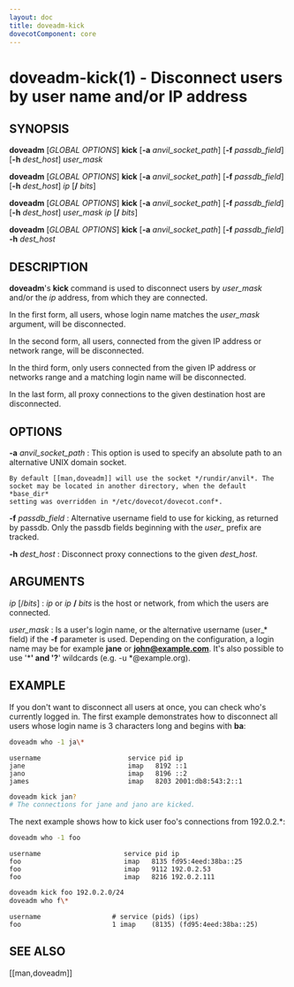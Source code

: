 ```yaml
---
layout: doc
title: doveadm-kick
dovecotComponent: core
---
```


# doveadm-kick(1) - Disconnect users by user name and/or IP address

## SYNOPSIS

**doveadm** [*GLOBAL OPTIONS*] **kick** [**-a** *anvil_socket_path*] [**-f** *passdb_field*] [**-h** *dest_host*] *user_mask*

**doveadm** [*GLOBAL OPTIONS*] **kick** [**-a** *anvil_socket_path*] [**-f** *passdb_field*] [**-h** *dest_host*] *ip* [**/** *bits*]

**doveadm** [*GLOBAL OPTIONS*] **kick** [**-a** *anvil_socket_path*] [**-f** *passdb_field*] [**-h** *dest_host*] *user_mask* *ip* [**/** *bits*]

**doveadm** [*GLOBAL OPTIONS*] **kick** [**-a** *anvil_socket_path*] [**-f** *passdb_field*] **-h** *dest_host*

## DESCRIPTION

**doveadm**'s **kick** command is used to disconnect users by
*user_mask* and/or the *ip* address, from which they are connected.

In the first form, all users, whose login name matches the *user_mask*
argument, will be disconnected.

In the second form, all users, connected from the given IP address or
network range, will be disconnected.

In the third form, only users connected from the given IP address or
networks range and a matching login name will be disconnected.

In the last form, all proxy connections to the given destination host
are disconnected.

<!-- @include: global-options.inc -->

## OPTIONS

**-a** *anvil_socket_path*
:   This option is used to specify an absolute path to an alternative
    UNIX domain socket.

    By default [[man,doveadm]] will use the socket */rundir/anvil*. The
    socket may be located in another directory, when the default *base_dir*
    setting was overridden in */etc/dovecot/dovecot.conf*.

**-f** *passdb_field*
:   Alternative username field to use for kicking, as returned by passdb.
    Only the passdb fields beginning with the *user\_* prefix are
    tracked.

**-h** *dest_host*
:   Disconnect proxy connections to the given *dest_host*.

## ARGUMENTS

*ip* [/*bits*]
:   *ip* or *ip* **/** *bits* is the host or network, from which the
    users are connected.

*user_mask*
:   Is a user's login name, or the alternative username (user\_\* field) if
    the **-f** parameter is used. Depending on the configuration, a login
    name may be for example **jane** or **john@example.com**. It's also
    possible to use '*****' and '**?**' wildcards (e.g. -u \*@example.org).

## EXAMPLE

If you don't want to disconnect all users at once, you can check who's
currently logged in. The first example demonstrates how to disconnect
all users whose login name is 3 characters long and begins with **ba**:

```sh
doveadm who -1 ja\*
```
```
username                      service pid ip
jane                          imap   8192 ::1
jano                          imap   8196 ::2
james                         imap   8203 2001:db8:543:2::1
```
```sh
doveadm kick jan?
# The connections for jane and jano are kicked.
```

The next example shows how to kick user foo's connections from
192.0.2.\*:

```sh
doveadm who -1 foo
```
```
username                     service pid ip
foo                          imap   8135 fd95:4eed:38ba::25
foo                          imap   9112 192.0.2.53
foo                          imap   8216 192.0.2.111
```
```sh
doveadm kick foo 192.0.2.0/24
doveadm who f\*
```
```
username                  # service (pids) (ips)
foo                       1 imap    (8135) (fd95:4eed:38ba::25)
```

<!-- @include: reporting-bugs.inc -->

## SEE ALSO

[[man,doveadm]]
